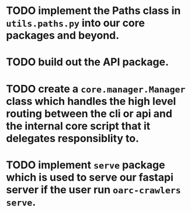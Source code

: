 # TODO implement the Paths class in `utils.paths.py` into our core packages and beyond.

# TODO build out the API package.

# TODO create a `core.manager.Manager` class which handles the high level routing between the cli or api and the internal core script that it delegates responsiblity to.

# TODO implement `serve` package which is used to serve our fastapi server if the user run `oarc-crawlers serve`.